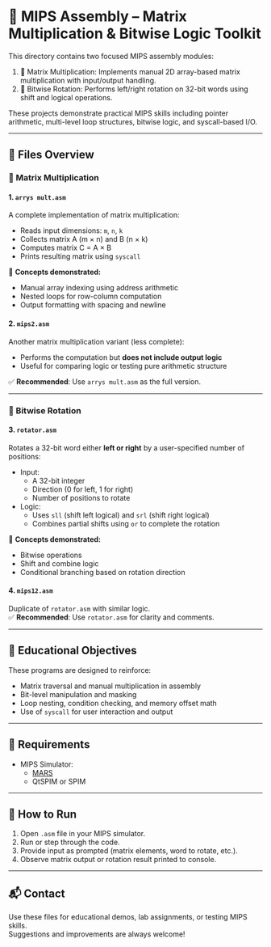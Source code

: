 # 🧠 MIPS Assembly – Matrix Multiplication & Bitwise Logic Toolkit

This directory contains two focused MIPS assembly modules:

1. 🧮 Matrix Multiplication: Implements manual 2D array-based matrix multiplication with input/output handling.
2. 🔁 Bitwise Rotation: Performs left/right rotation on 32-bit words using shift and logical operations.

These projects demonstrate practical MIPS skills including pointer arithmetic, multi-level loop structures, bitwise logic, and syscall-based I/O.

---

## 📁 Files Overview

### 🔢 Matrix Multiplication

#### 1. `arrys mult.asm`
A complete implementation of matrix multiplication:
- Reads input dimensions: `m`, `n`, `k`
- Collects matrix A (m × n) and B (n × k)
- Computes matrix C = A × B
- Prints resulting matrix using `syscall`

📌 **Concepts demonstrated:**
- Manual array indexing using address arithmetic
- Nested loops for row-column computation
- Output formatting with spacing and newline

#### 2. `mips2.asm`
Another matrix multiplication variant (less complete):
- Performs the computation but **does not include output logic**
- Useful for comparing logic or testing pure arithmetic structure

✅ **Recommended**: Use `arrys mult.asm` as the full version.

---

### 🔁 Bitwise Rotation

#### 3. `rotator.asm`
Rotates a 32-bit word either **left or right** by a user-specified number of positions:
- Input:
  - A 32-bit integer
  - Direction (0 for left, 1 for right)
  - Number of positions to rotate
- Logic:
  - Uses `sll` (shift left logical) and `srl` (shift right logical)
  - Combines partial shifts using `or` to complete the rotation

📌 **Concepts demonstrated:**
- Bitwise operations
- Shift and combine logic
- Conditional branching based on rotation direction

#### 4. `mips12.asm`
Duplicate of `rotator.asm` with similar logic.  
✅ **Recommended**: Use `rotator.asm` for clarity and comments.

---

## 🧪 Educational Objectives

These programs are designed to reinforce:
- Matrix traversal and manual multiplication in assembly
- Bit-level manipulation and masking
- Loop nesting, condition checking, and memory offset math
- Use of `syscall` for user interaction and output

---

## 🔧 Requirements

- MIPS Simulator:
  - [MARS](http://courses.missouristate.edu/kenvollmar/mars/)
  - QtSPIM or SPIM

---

## 🚀 How to Run

1. Open `.asm` file in your MIPS simulator.
2. Run or step through the code.
3. Provide input as prompted (matrix elements, word to rotate, etc.).
4. Observe matrix output or rotation result printed to console.

---

## 📬 Contact

Use these files for educational demos, lab assignments, or testing MIPS skills.  
Suggestions and improvements are always welcome!

